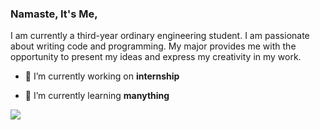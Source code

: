 ### Namaste, It's Me,

I am currently a third-year ordinary engineering student. I am passionate about writing code and programming. My major provides me with the opportunity to present my ideas and express my creativity in my work.</h3>

- 🔭 I’m currently working on **internship**

- 🌱 I’m currently learning **manything**


<p align="left">
  <a target="_blank"><img src="[https://img.shields.io/badge/Python-FFD43B?style=for-the-badge&logo=python&logoColor=blue](https://img.shields.io/badge/HTML5-E34F26?style=for-the-badge&logo=html5&logoColor=white)"></img></a>
</p>
